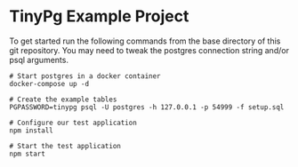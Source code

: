 # TinyPg Example Project

To get started run the following commands from the base directory of this git repository. You may need to tweak the postgres connection string and/or psql arguments.

```
# Start postgres in a docker container
docker-compose up -d

# Create the example tables
PGPASSWORD=tinypg psql -U postgres -h 127.0.0.1 -p 54999 -f setup.sql

# Configure our test application
npm install

# Start the test application
npm start
```
